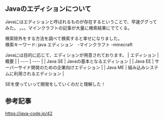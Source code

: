 ## Javaのエディションについて
Javaにはエディションと呼ばれるものが存在するということで、早速ググってみた。
。。。マインクラフトの記事が大量に検索結果にでてくる。  

検索除外をする方法を調べて検索すると幸せになりました。  
検索キーワード: java エディション　-マインクラフト -minecraft  

Javaには目的に応じて、エディションが用意されております。
|  エディション |  概要  |
| ---- | ---- |
|  Java SE  |  Javaの基本となるエディション  |
|  Java EE  |  サーバーサイド開発のための企業向けエディション  |
|  Java ME  |  組み込みシステムに利用されるエディション  |

SEを使っていって開発をしていくのだと理解した！  


## 参考記事
https://java-code.jp/42
